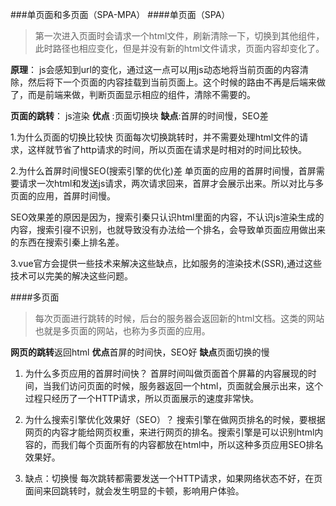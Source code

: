 ###单页面和多页面（SPA-MPA）
####单页面（SPA）

>第一次进入页面时会请求一个html文件，刷新清除一下，切换到其他组件，此时路径也相应变化，但是并没有新的html文件请求，页面内容却变化了。


**原理**： js会感知到url的变化，通过这一点可以用js动态地将当前页面的内容清除，然后将下一个页面的内容挂载到当前页面上。这个时候的路由不再是后端来做了，而是前端来做，判断页面显示相应的组件，清除不需要的。

**页面的跳转**： js渲染
**优点** :页面切换块
**缺点**:首屏的时间慢，SEO差


1.为什么页面的切换比较快
页面每次切换跳转时，并不需要处理html文件的请求，这样就节省了http请求的时间，所以页面在请求是时相对的时间比较快。

2.为什么首屏时间慢SEO(搜索引擎的优化)差
单页面的应用的首屏时间慢，首屏需要请求一次html和发送js请求，两次请求回来，首屏才会展示出来。所以对比与多页面的应用，首屏时间慢。

SEO效果差的原因是因为，搜索引秦只认识html里面的内容，不认识js渲染生成的内容，搜索引寑不识别，也就导致没有办法给一个排名，会导致单页面应用做出来的东西在搜索引秦上排名差。


3.vue官方会提供一些技术来解决这些缺点，比如服务的渲染技术(SSR),通过这些技术可以完美的解决这些问题。

####多页面
> 每次页面进行跳转的时候，后台的服务器会返回新的html文档。这类的网站也就是多页面的网站，也称为多页面的应用。

**网页的跳转**返回html
**优点**首屏的时间快，SEO好
**缺点**页面切换的慢


1. 为什么多页应用的首屏时间快？
首屏时间叫做页面首个屏幕的内容展现的时间，当我们访问页面的时候，服务器返回一个html，页面就会展示出来，这个过程只经历了一个HTTP请求，所以页面展示的速度非常快。

2. 为什么搜索引擎优化效果好（SEO）？
搜索引擎在做网页排名的时候，要根据网页的内容才能给网页权重，来进行网页的排名。搜索引擎是可以识别html内容的，而我们每个页面所有的内容都放在html中，所以这种多页应用SEO排名效果好。

3. 缺点：切换慢
每次跳转都需要发送一个HTTP请求，如果网络状态不好，在页面间来回跳转时，就会发生明显的卡顿，影响用户体验。








